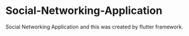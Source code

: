 # Social-Networking-Application
Social Networking Application and this was created by flutter framework.
